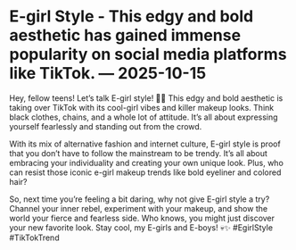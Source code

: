 # E-girl Style - This edgy and bold aesthetic has gained immense popularity on social media platforms like TikTok. — 2025-10-15

Hey, fellow teens! Let’s talk E-girl style! 🖤💜 This edgy and bold aesthetic is taking over TikTok with its cool-girl vibes and killer makeup looks. Think black clothes, chains, and a whole lot of attitude. It’s all about expressing yourself fearlessly and standing out from the crowd. 

With its mix of alternative fashion and internet culture, E-girl style is proof that you don’t have to follow the mainstream to be trendy. It’s all about embracing your individuality and creating your own unique look. Plus, who can resist those iconic e-girl makeup trends like bold eyeliner and colored hair? 

So, next time you’re feeling a bit daring, why not give E-girl style a try? Channel your inner rebel, experiment with your makeup, and show the world your fierce and fearless side. Who knows, you might just discover your new favorite look. Stay cool, my E-girls and E-boys! 💀✨ #EgirlStyle #TikTokTrend
